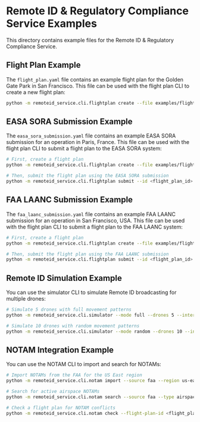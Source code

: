 # Remote ID & Regulatory Compliance Service Examples

This directory contains example files for the Remote ID & Regulatory Compliance Service.

## Flight Plan Example

The `flight_plan.yaml` file contains an example flight plan for the Golden Gate Park in San Francisco. This file can be used with the flight plan CLI to create a new flight plan:

```bash
python -m remoteid_service.cli.flightplan create --file examples/flight_plan.yaml
```

## EASA SORA Submission Example

The `easa_sora_submission.yaml` file contains an example EASA SORA submission for an operation in Paris, France. This file can be used with the flight plan CLI to submit a flight plan to the EASA SORA system:

```bash
# First, create a flight plan
python -m remoteid_service.cli.flightplan create --file examples/flight_plan.yaml

# Then, submit the flight plan using the EASA SORA submission
python -m remoteid_service.cli.flightplan submit --id <flight_plan_id> --type easa_sora --file examples/easa_sora_submission.yaml
```

## FAA LAANC Submission Example

The `faa_laanc_submission.yaml` file contains an example FAA LAANC submission for an operation in San Francisco, USA. This file can be used with the flight plan CLI to submit a flight plan to the FAA LAANC system:

```bash
# First, create a flight plan
python -m remoteid_service.cli.flightplan create --file examples/flight_plan.yaml

# Then, submit the flight plan using the FAA LAANC submission
python -m remoteid_service.cli.flightplan submit --id <flight_plan_id> --type faa_laanc --file examples/faa_laanc_submission.yaml
```

## Remote ID Simulation Example

You can use the simulator CLI to simulate Remote ID broadcasting for multiple drones:

```bash
# Simulate 5 drones with full movement patterns
python -m remoteid_service.cli.simulator --mode full --drones 5 --interval 1

# Simulate 10 drones with random movement patterns
python -m remoteid_service.cli.simulator --mode random --drones 10 --interval 1 --duration 300
```

## NOTAM Integration Example

You can use the NOTAM CLI to import and search for NOTAMs:

```bash
# Import NOTAMs from the FAA for the US East region
python -m remoteid_service.cli.notam import --source faa --region us-east

# Search for active airspace NOTAMs
python -m remoteid_service.cli.notam search --source faa --type airspace --status active

# Check a flight plan for NOTAM conflicts
python -m remoteid_service.cli.notam check --flight-plan-id <flight_plan_id>
```
